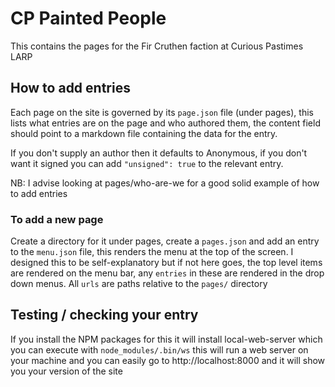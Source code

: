 # CP Painted People
This contains the pages for the Fir Cruthen faction at Curious Pastimes LARP

## How to add entries
Each page on the site is governed by its `page.json` file (under pages), this lists what entries
are on the page and who authored them, the content field should point to a markdown file
containing the data for the entry.

If you don't supply an author then it defaults to Anonymous, if you don't want it signed you
can add `"unsigned": true` to the relevant entry.  

NB: I advise looking at pages/who-are-we for a good solid example of how to add entries

### To add a new page
Create a directory for it under pages, create a `pages.json` and add an entry to the `menu.json`
file, this renders the menu at the top of the screen. I designed this to be self-explanatory but
if not here goes, the top level items are rendered on the menu bar, any `entries` in these are 
rendered in the drop down menus. All `urls` are paths relative to the `pages/` directory

## Testing / checking your entry
If you install the NPM packages for this it will install local-web-server which you can execute with 
`node_modules/.bin/ws` this will run a web server on your machine and you can easily go to 
http://localhost:8000 and it will show you your version of the site